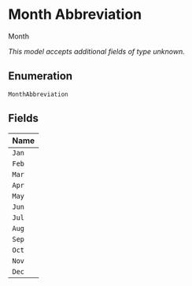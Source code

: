 
# Month Abbreviation

Month

*This model accepts additional fields of type unknown.*

## Enumeration

`MonthAbbreviation`

## Fields

| Name |
|  --- |
| `Jan` |
| `Feb` |
| `Mar` |
| `Apr` |
| `May` |
| `Jun` |
| `Jul` |
| `Aug` |
| `Sep` |
| `Oct` |
| `Nov` |
| `Dec` |

